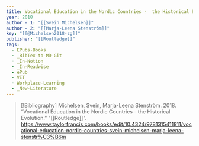 ```yaml
---
title: Vocational Education in the Nordic Countries -  the Historical Evolution
year: 2018
author - 1: "[[Svein Michelsen]]"
author - 2: "[[Marja-Leena Stenström]]"
key: "[[@Michelsen2018-zg]]"
publisher: "[[Routledge]]"
tags:
  - EPubs-Books
  - _BibTex-to-MD-Git
  - _In-Notion
  - _In-Readwise
  - ePub
  - VET
  - Workplace-Learning
  - _New-Literature
---
```


> [!Bibliography]
> Michelsen, Svein, Marja-Leena Stenström. 2018. “Vocational Education in the Nordic Countries -  the Historical Evolution.” "[[Routledge]]". https://www.taylorfrancis.com/books/edit/10.4324/9781315411811/vocational-education-nordic-countries-svein-michelsen-marja-leena-stenstr%C3%B6m